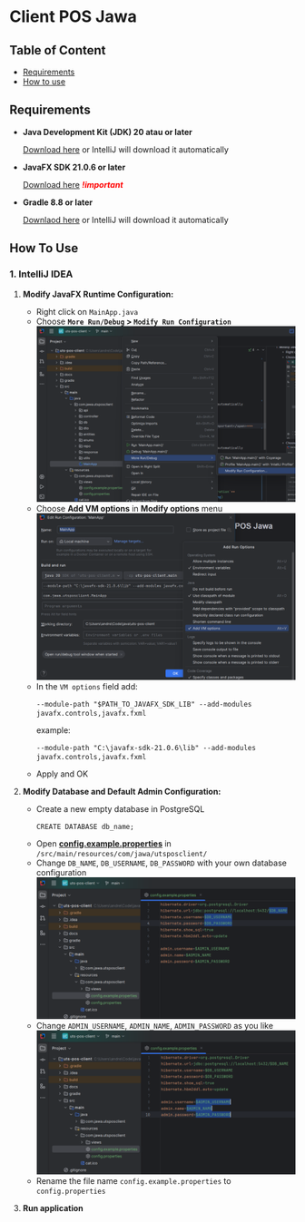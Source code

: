 # Client POS Jawa

[//]: # ([CATATAN APLIKASI UNTUK PENGEMBANG]&#40;docs/NOTES.md&#41;)

## Table of Content

- [Requirements](#requirements)
- [How to use](#how-to-use)

## Requirements

- **Java Development Kit (JDK) 20 atau or later**
  
  [Download here](https://www.oracle.com/java/technologies/javase/jdk20-archive-downloads.html) or IntelliJ will download it automatically

- **JavaFX SDK 21.0.6 or later**
  
  [Download here](https://gluonhq.com/products/javafx/) ***<span style="color:red">!important</span>***

- **Gradle 8.8 or later**

  [Downlaod here](https://gradle.org/releases/) or IntelliJ will download it automatically

## How To Use

### 1. IntelliJ IDEA

1. **Modify JavaFX Runtime Configuration:**
   - Right click on `MainApp.java`
   - Choose **`More Run/Debug` > `Modify Run Configuration`**
    ![Modify Run Configuration](docs/modify_conf_1.png)
   - Choose **Add VM options** in **Modify options** menu
    ![Add VM options](docs/modify_conf_2.png)
   - In the `VM options` field add:
      ```
      --module-path "$PATH_TO_JAVAFX_SDK_LIB" --add-modules javafx.controls,javafx.fxml 
      ```
      example:
      ```
      --module-path "C:\javafx-sdk-21.0.6\lib" --add-modules javafx.controls,javafx.fxml 
      ```
   - Apply and OK

2. **Modify Database and Default Admin Configuration:**
    - Create a new empty database in PostgreSQL
        ```postgresql
        CREATE DATABASE db_name;
        ```
    - Open [**config.example.properties**](src/main/resources/com/jawa/utsposclient/config.example.properties) in `/src/main/resources/com/jawa/utsposclient/`
    - Change `DB_NAME`, `DB_USERNAME`, `DB_PASSWORD` with your own database configuration
        ![Modify Database Configuration](docs/modify_database.png)
    - Change `ADMIN_USERNAME`, `ADMIN_NAME`, `ADMIN_PASSWORD` as you like
        ![Modify Default Admin Configuration](docs/modify_admin.png)
    - Rename the file name `config.example.properties` to `config.properties`
3. **Run application**